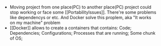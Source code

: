 * Moving project from one place(PC) to another  place(PC) project could stop working or face some [[PortabilityIssues]]. There're some problems like dependencys or etc. And Docker solve this proplem, aka "It works on my machine" problem
* [[Docker]] allows to create a containers that contains: Code; Dependencies; Configurations; Processes that are running; Some chunk of OS; 